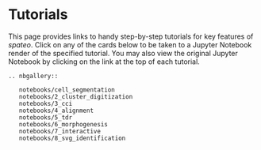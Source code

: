 # Tutorials

This page provides links to handy step-by-step tutorials for key features of *spateo*. Click on any of the cards below to be taken to a Jupyter Notebook render of the specified tutorial. You may also view the original Jupyter Notebook by clicking on the link at the top of each tutorial.

```{eval-rst}
.. nbgallery::

   notebooks/cell_segmentation
   notebooks/2_cluster_digitization
   notebooks/3_cci
   notebooks/4_alignment
   notebooks/5_tdr
   notebooks/6_morphogenesis
   notebooks/7_interactive
   notebooks/8_svg_identification
```
